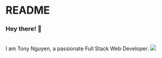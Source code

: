 # README
### Hey there! 🙂
<br />
I am Tony Nguyen, a passionate Full Stack Web Developer. 
<img align=“right” src=“https://github.com/nguyntony/nguyntony/blob/main/code.gif?raw=true” width=“500” height=“320” />
